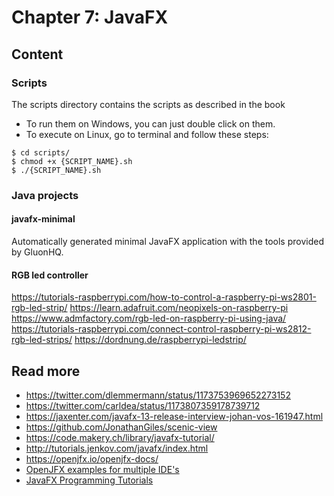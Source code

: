 # Chapter 7: JavaFX

## Content

### Scripts
The scripts directory contains the scripts as described in the book

* To run them on Windows, you can just double click on them.
* To execute on Linux, go to terminal and follow these steps:

```
$ cd scripts/
$ chmod +x {SCRIPT_NAME}.sh
$ ./{SCRIPT_NAME}.sh
```

### Java projects

#### javafx-minimal
Automatically generated minimal JavaFX application with the tools provided by GluonHQ.

#### RGB led controller
https://tutorials-raspberrypi.com/how-to-control-a-raspberry-pi-ws2801-rgb-led-strip/
https://learn.adafruit.com/neopixels-on-raspberry-pi
https://www.admfactory.com/rgb-led-on-raspberry-pi-using-java/
https://tutorials-raspberrypi.com/connect-control-raspberry-pi-ws2812-rgb-led-strips/
https://dordnung.de/raspberrypi-ledstrip/ 

### 

## Read more
* https://twitter.com/dlemmermann/status/1173753969652273152 
* https://twitter.com/carldea/status/1173807359178739712
* https://jaxenter.com/javafx-13-release-interview-johan-vos-161947.html 
* https://github.com/JonathanGiles/scenic-view
* https://code.makery.ch/library/javafx-tutorial/ 
* http://tutorials.jenkov.com/javafx/index.html 
* https://openjfx.io/openjfx-docs/
* [OpenJFX examples for multiple IDE's](https://github.com/openjfx/samples )
* [JavaFX Programming Tutorials](https://o7planning.org/en/11009/javafx)
